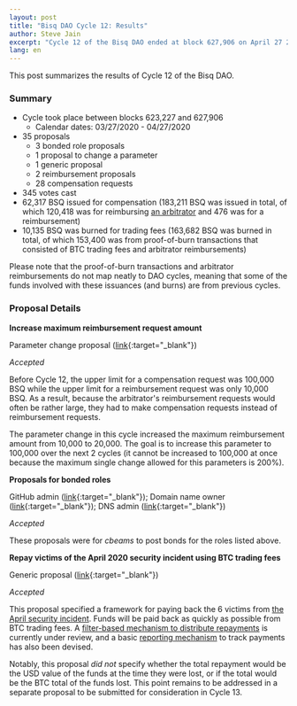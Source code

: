 ```yaml
---
layout: post
title: "Bisq DAO Cycle 12: Results"
author: Steve Jain
excerpt: "Cycle 12 of the Bisq DAO ended at block 627,906 on April 27 2020. This post covers its results. <br><br>"
lang: en
---
```


This post summarizes the results of Cycle 12 of the Bisq DAO.

### Summary

* Cycle took place between blocks 623,227 and 627,906
  * Calendar dates: 03/27/2020 - 04/27/2020
* 35 proposals
  * 3 bonded role proposals
  * 1 proposal to change a parameter
  * 1 generic proposal
  * 2 reimbursement proposals
  * 28 compensation requests
* 345 votes cast
* 62,317 BSQ issued for compensation (183,211 BSQ was issued in total, of which 120,418 was for reimbursing [an arbitrator](https://bisq.wiki/Arbitrator) and 476 was for a reimbursement)
* 10,135 BSQ was burned for trading fees (163,682 BSQ was burned in total, of which 153,400 was from proof-of-burn transactions that consisted of BTC trading fees and arbitrator reimbursements)

Please note that the proof-of-burn transactions and arbitrator reimbursements do not map neatly to DAO cycles, meaning that some of the funds involved with these issuances (and burns) are from previous cycles.

### Proposal Details

**Increase maximum reimbursement request amount**

Parameter change proposal ([link](https://bisq.network/dao-proposals/203){:target="_blank"})

_Accepted_

Before Cycle 12, the upper limit for a compensation request was 100,000 BSQ while the upper limit for a reimbursement request was only 10,000 BSQ. As a result, because the arbitrator's reimbursement requests would often be rather large, they had to make compensation requests instead of reimbursement requests.

The parameter change in this cycle increased the maximum reimbursement amount from 10,000 to 20,000. The goal is to increase this parameter to 100,000 over the next 2 cycles (it cannot be increased to 100,000 at once because the maximum single change allowed for this parameters is 200%).

**Proposals for bonded roles**

GitHub admin ([link](https://github.com/bisq-network/proposals/issues/210){:target="_blank"}); Domain name owner ([link](https://github.com/bisq-network/proposals/issues/212){:target="_blank"}); DNS admin ([link](https://github.com/bisq-network/proposals/issues/213){:target="_blank"})

_Accepted_

These proposals were for _cbeams_ to post bonds for the roles listed above.

**Repay victims of the April 2020 security incident using BTC trading fees**

Generic proposal ([link](https://github.com/bisq-network/proposals/issues/209){:target="_blank"})

_Accepted_

This proposal specified a framework for paying back the 6 victims from [the April security incident](https://bisq.network/statement-security-vulnerability-april-2020). Funds will be paid back as quickly as possible from BTC trading fees. A [filter-based mechanism to distribute repayments](https://github.com/bisq-network/bisq/pull/4150) is currently under review, and a basic [reporting mechanism](https://github.com/bisq-network/support/blob/master/track-repayments.html) to track payments has also been devised.

Notably, this proposal _did not_ specify whether the total repayment would be the USD value of the funds at the time they were lost, or if the total would be the BTC total of the funds lost. This point remains to be addressed in a separate proposal to be submitted for consideration in Cycle 13.
